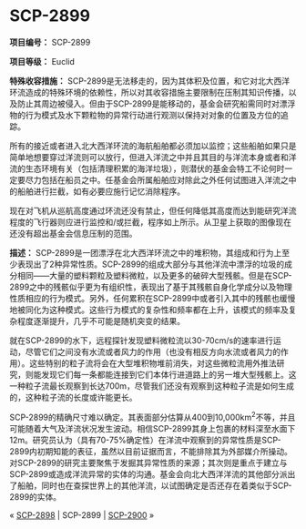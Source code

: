 # SCP-2899
                        


**项目编号：** SCP-2899

**项目等级：** Euclid

**特殊收容措施：** SCP-2899是无法移走的，因为其体积及位置，和它对北大西洋环流造成的特殊环境的依赖性，所以对其收容措施主要限制在压制其知识传播，以及防止其周边被侵入。但由于SCP-2899是能移动的，基金会研究船需同时对漂浮物的行为模式及水下颗粒物的异常行动进行观测以保持对对象的位置及方位的追踪。

所有的接近或者进入北大西洋环流的海航船舶都必须加以监控；这些船舶如果只是简单地想要穿过洋流则可以放行，但进入洋流之中并且其目的与洋流本身或者和洋流的生态环境有关（包括清理积累的海洋垃圾），则潜伏的基金会特工不论何时一定要尽力包括在船员之中。任基金会所属船舶应对除此之外任何试图进入洋流之中的船舶进行拦截，如有必要应施行记忆消除程序。

现在对飞机从巡航高度通过环流还没有禁止，但任何降低其高度而达到能研究洋流程度的飞行器则应进行监控和/或拦截，程序如上所示。从卫星上获取的图像现在还没有超出基金会信息压制的范围。

**描述：** SCP-2899是一团漂浮在北大西洋环流之中的堆积物，其组成和行为上至少表现出了2种异常性质。SCP-2899的组成大部分与其他洋流中漂浮的垃圾的成分相同——大量的塑料颗粒及塑料微粒，以及更多的破碎大型残骸。但是在SCP-2899之中的残骸似乎更为有组织性，表现出了基于其残骸自身化学成分以及物理性质相应的行为模式。另外，任何累积在SCP-2899中或者引入其中的残骸也缓慢地被同化为这种模式。这些行为模式的复杂性和频率都在上升，该模式的频率及复杂程度逐渐提升，几乎不可能是随机突变的结果。

就在SCP-2899的水下，远程探针发现塑料微粒流以30-70cm/s的速率进行运动，尽管它们之间没有水流或者风力的作用（也没有相反方向水流或者风力的作用）。这些特别的粒子流将会在大型堆积物堆前消失，对这些微粒流用外推法研究，则能发现它们每一条都能连接到它们本体行进道路上的另一堆大型残骸上。这一种粒子流最长观察到长达700m，尽管我们还没有观察到这种粒子流是如何生成的，这种粒子流的长度或许能更长。

SCP-2899的精确尺寸难以确定。其表面部分估算从400到10,000km<sup>2</sup>不等，并且可能随着大气及洋流状况发生波动。相信SCP-2899其身上包裹的材料深至水面下12m。研究员认为（具有70-75%确定性）在洋流中观察到的异常性质是SCP-2899内初期知能的表征，虽然以目前证据而言，不能排除其为外部媒介所操动。对SCP-2899的研究主要聚焦于发掘其异常性质的来源；其次则是重点于建立与SCP-2899或造成洋流异常的实体的沟通。基金会向北大西洋洋流的其他部分派出了船舶，同时也在查探世界上的其他洋流，以试图确定是否还存在着类似于SCP-2899的实体。



« <a shape='rect' class='newpage' href='/scp-2898'>SCP-2898</a> | SCP-2899 | [SCP-2900](/scp-2900) »





                    